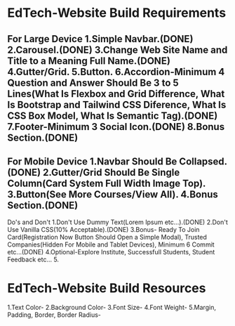 # EdTech-Website Build Requirements
For Large Device
1.Simple Navbar.(DONE)
2.Carousel.(DONE)
3.Change Web Site Name and Title to a Meaning Full Name.(DONE)
4.Gutter/Grid.
5.Button.
6.Accordion-Minimum 4 Question and Answer Should Be 3 to 5 Lines(What Is Flexbox and Grid Difference, What Is Bootstrap and Tailwind CSS Diference, What Is CSS Box Model, What Is Semantic Tag).(DONE)
7.Footer-Minimum 3 Social Icon.(DONE)
8.Bonus Section.(DONE)
---------------------------------------------------
For Mobile Device
1.Navbar Should Be Collapsed.(DONE)
2.Gutter/Grid Should Be Single Column(Card System Full Width Image Top).
3.Button(See More Courses/View All).
4.Bonus Section.(DONE)
---------------------------------------------------
Do's and Don't
1.Don't Use Dummy Text(Lorem Ipsum etc...).(DONE)
2.Don't Use Vanilla CSS(10% Acceptable).(DONE)
3.Bonus- Ready To Join Card(Registration Now Button Should Open a Simple Modal), Trusted Companies(Hidden For Mobile and Tablet Devices), Minimum 6 Commit etc...(DONE)
4.Optional-Explore Institute, Successfull Students, Student Feedback etc...
5.
# EdTech-Website Build Resources
1.Text Color-
2.Background Color-
3.Font Size-
4.Font Weight-
5.Margin, Padding, Border, Border Radius-